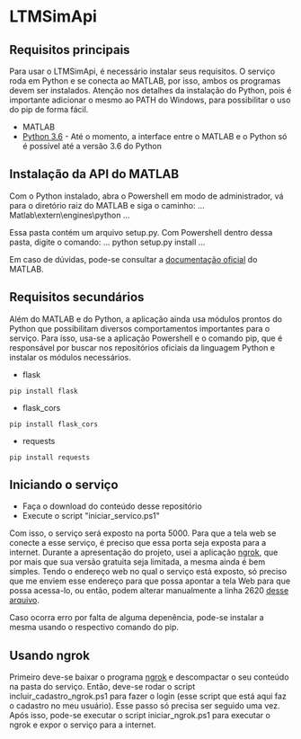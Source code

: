 # LTMSimApi

## Requisitos principais
Para usar o LTMSimApi, é necessário instalar seus requisitos. O serviço roda em Python e se conecta ao MATLAB, por isso, ambos os programas devem ser instalados. Atenção nos detalhes da instalação do Python, pois é importante adicionar o mesmo ao PATH do Windows, para possibilitar o uso do pip de forma fácil.
* MATLAB
* [Python 3.6](https://www.python.org/downloads/release/python-367/) - Até o momento, a interface entre o MATLAB e o Python só é possível até a versão 3.6 do Python

## Instalação da API do MATLAB
Com o Python instalado, abra o Powershell em modo de administrador, vá para o diretório raiz do MATLAB e siga o caminho:
...
Matlab\extern\engines\python
...

Essa pasta contém um arquivo setup.py. Com Powershell dentro dessa pasta, digite o comando:
...
python setup.py install
...

Em caso de dúvidas, pode-se consultar a [documentação oficial](https://www.mathworks.com/help/matlab/matlab_external/install-the-matlab-engine-for-python.html) do MATLAB.


## Requisitos secundários
Além do MATLAB e do Python, a aplicação ainda usa módulos prontos do Python que possibilitam diversos comportamentos importantes para o serviço. Para isso, usa-se a aplicação Powershell e o comando pip, que é responsável por buscar nos repositórios oficiais da linguagem Python e instalar os módulos necessários.
* flask
```
pip install flask
```
* flask_cors
```
pip install flask_cors
```
* requests
```
pip install requests
```

## Iniciando o serviço
* Faça o download do conteúdo desse repositório
* Execute o script "iniciar_servico.ps1"

Com isso, o serviço será exposto na porta 5000. Para que a tela web se conecte a esse serviço, é preciso que essa porta seja exposta para a internet. Durante a apresentação do projeto, usei a aplicação [ngrok](https://ngrok.com/), que por mais que sua versão gratuita seja limitada, a mesma ainda é bem simples. Tendo o endereço web no qual o serviço está exposto, só preciso que me enviem esse endereço para que possa apontar a tela Web para que possa acessa-lo, ou então, podem alterar manualmente a linha 2620 [desse arquivo](https://github.com/henriquekfmaia/henriquekfmaia.github.io/blob/master/main.bundle.js).

Caso ocorra erro por falta de alguma depenência, pode-se instalar a mesma usando o respectivo comando do pip.

## Usando ngrok
Primeiro deve-se baixar o programa [ngrok](https://ngrok.com/) e descompactar o seu conteúdo na pasta do serviço. Então, deve-se rodar o script incluir_cadastro_ngrok.ps1 para fazer o login (esse script que está aqui faz o cadastro no meu usuário). Esse passo só precisa ser seguido uma vez. Após isso, pode-se executar o script iniciar_ngrok.ps1 para executar o ngrok e expor o serviço para a internet. 

